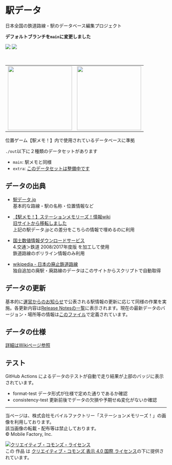 # 駅データ  
日本全国の鉄道路線・駅のデータベース編集プロジェクト  

**デフォルトブランチを`main`に変更しました**
  
![](https://github.com/Seo-4d696b75/station_database/workflows/format-test/badge.svg) ![](https://github.com/Seo-4d696b75/station_database/workflows/consistency-test/badge.svg)

<br/>
<table>
  <tr>
    <td><img src="https://user-images.githubusercontent.com/25225028/132442253-e92f5653-f4e9-47e6-9873-87f319513bca.gif" height="200"></td>
    <td><img src="https://user-images.githubusercontent.com/25225028/76631346-e7f67a80-6584-11ea-9f6b-5e8885887363.png" height="200"></td>
  </tr>
</table>

位置ゲーム【駅メモ！】内で使用されているデータベースに準拠

`./out`以下に２種類のデータセットがあります  
- `main`: 駅メモと同様
- `extra`: [このデータセットは整備中です](https://github.com/Seo-4d696b75/station_database/wiki/extra)

## データの出典  

* [駅データ.jp](http://www.ekidata.jp/)  
  基本的な路線・駅の名称・位置情報など

* [【駅メモ！】ステーションメモリーズ！情報wiki](https://ek1mem0.wiki.fc2.com/)  
  [旧サイトから移転しました](https://ekimemo.wiki.fc2.com/)  
  上記の駅データ.jpとの差分をこちらの情報で埋めるのに利用

* [国土数値情報ダウンロードサービス](http://nlftp.mlit.go.jp/ksj/index.html)    
  4.交通＞鉄道 2008/2017年度版 を加工して使用  
  鉄道路線のポリライン情報のみ利用
  
* [wikipedia - 日本の廃止鉄道路線](https://ja.wikipedia.org/wiki/%E6%97%A5%E6%9C%AC%E3%81%AE%E5%BB%83%E6%AD%A2%E9%89%84%E9%81%93%E8%B7%AF%E7%B7%9A%E4%B8%80%E8%A6%A7)  
  独自追加の廃駅・廃路線のデータはこのサイトからスクリプトで自動取得

## データの更新
基本的に[運営からのお知らせ](https://ekimemo.com/news/)で公表される駅情報の更新に応じて同様の作業を実施。各更新内容は[Release Notesの一覧](https://github.com/Seo-4d696b75/station_database/releases)に表示されます。現在の最新データのバージョン・場所等の情報は[このファイル](./latest_info.json)で定義されています。

## データの仕様  
[詳細はWikiページ参照](https://github.com/Seo-4d696b75/station_database/wiki/data)  

## テスト
GitHub Actions によるデータのテストが自動で走り結果が上部のバッジに表示されています。  

- format-test データ形式が仕様で定めた通りであるか確認
- consistency-test 更新前後でデータの欠損や予期せぬ変化がないか確認

---------------------------

当ページは、株式会社モバイルファクトリー「ステーションメモリーズ！」の画像を利用しております。  
該当画像の転載・配布等は禁止しております。  
© Mobile Factory, Inc.  

<a rel="license" href="http://creativecommons.org/licenses/by/4.0/"><img alt="クリエイティブ・コモンズ・ライセンス" style="border-width:0" src="https://i.creativecommons.org/l/by/4.0/88x31.png" /></a><br />この 作品 は <a rel="license" href="http://creativecommons.org/licenses/by/4.0/">クリエイティブ・コモンズ 表示 4.0 国際 ライセンス</a>の下に提供されています。
